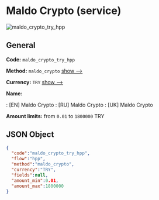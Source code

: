 
# Maldo Crypto (service) 
![maldo_crypto_try_hpp](https://static.openfintech.io/payment_methods/maldo_crypto_try_hpp/logo.svg?w=400&c=v0.59.26#w200)  

## General 
 
**Code:** `maldo_crypto_try_hpp` 
 
**Method:** `maldo_crypto` 
 [show -->](/payment-methods/maldo_crypto/) 
 
**Currency:** `TRY` [show -->](/currencies/TRY/) 
 
**Name:** 
 
:	[EN] Maldo Crypto 
:	[RU] Maldo Crypto 
:	[UK] Maldo Crypto 
 
**Amount limits:** from `0.01` to `1800000` TRY 

## JSON Object 

```json
{
  "code":"maldo_crypto_try_hpp",
  "flow":"hpp",
  "method":"maldo_crypto",
  "currency":"TRY",
  "fields":null,
  "amount_min":0.01,
  "amount_max":1800000
}
```  
